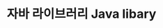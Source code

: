 ---
layout: default
title: 자바 라이브러리 Java libary
nav_order: 1000
has_children: true
last_modified_date: 2021-03-07 04:00:00
last_modified_at: 2021-03-07 04:00:00
---